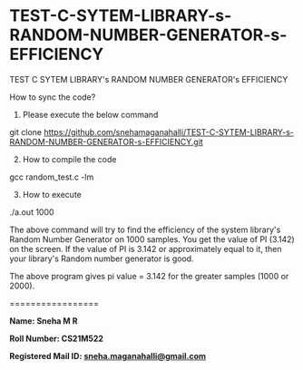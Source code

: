 # TEST-C-SYTEM-LIBRARY-s-RANDOM-NUMBER-GENERATOR-s-EFFICIENCY
TEST C SYTEM LIBRARY's RANDOM NUMBER GENERATOR's EFFICIENCY


How to sync the code?
1)  Please execute the below command

 git clone https://github.com/snehamaganahalli/TEST-C-SYTEM-LIBRARY-s-RANDOM-NUMBER-GENERATOR-s-EFFICIENCY.git


2) How to compile the code

 gcc random_test.c -lm

3) How to execute

 ./a.out 1000

The above command will try to find the efficiency of the system library's Random Number Generator on 1000 samples.
You get the value of PI (3.142) on the screen. If the value of PI is 3.142 or approximately equal to it, then your library's Random number generator is good.


The above program gives pi value = 3.142 for the greater samples (1000 or 2000).


=================

**Name: Sneha M R**

**Roll Number: CS21M522**

**Registered Mail ID: sneha.maganahalli@gmail.com**

